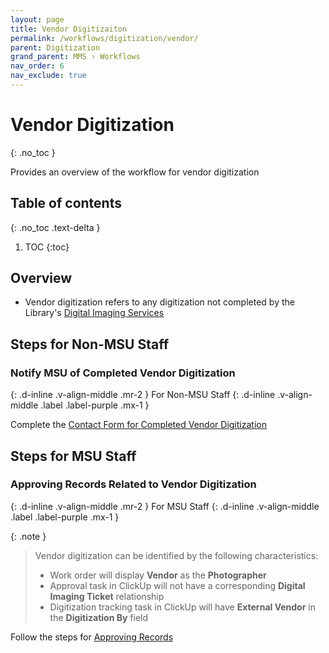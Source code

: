 ```yaml
---
layout: page
title: Vendor Digitizaiton
permalink: /workflows/digitization/vendor/
parent: Digitization
grand_parent: MMS › Workflows
nav_order: 6
nav_exclude: true
---
```


# Vendor Digitization
{: .no_toc }

Provides an overview of the workflow for vendor digitization

## Table of contents
{: .no_toc .text-delta }

1. TOC
{:toc}

## Overview

- Vendor digitization refers to any digitization not completed by the Library's [Digital Imaging Services](/metadata-documentation/resources/glossary/#digital-imaging-services)

## Steps for Non-MSU Staff

### Notify MSU of Completed Vendor Digitization
{: .d-inline .v-align-middle .mr-2 }
For Non-MSU Staff
{: .d-inline .v-align-middle .label .label-purple .mx-1 }

Complete the [Contact Form for Completed Vendor Digitization](/metadata-documentation/contact/form/completed-vendor-digitization/)

## Steps for MSU Staff

### Approving Records Related to Vendor Digitization
{: .d-inline .v-align-middle .mr-2 }
For MSU Staff
{: .d-inline .v-align-middle .label .label-purple .mx-1 }

{: .note }
> Vendor digitization can be identified by the following characteristics:
> * Work order will display **Vendor** as the **Photographer**
> * Approval task in ClickUp will not have a corresponding **Digital Imaging Ticket** relationship
> * Digitization tracking task in ClickUp will have **External Vendor** in the **Digitization By** field

Follow the steps for [Approving Records](/metadata-documentation/workflows/approvals/#approving-records)